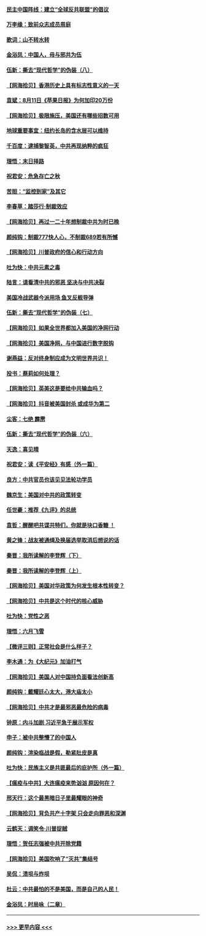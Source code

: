 #### [民主中国阵线：建立“全球反共联盟”的倡议](../pages/nsc993/n12324177.md?t=08131002) 
#### [万李缘：致前众志成员周庭](../pages/nsc993/n12324635.md?t=08131002) 
#### [歌词：山不转水转](../pages/nsc993/n12324599.md?t=08131002) 
#### [金浴凤：中国人，毋与邪共为伍](../pages/nsc993/n12324257.md?t=08131002) 
#### [伍新：撕去“现代哲学”的伪装（八）](../pages/nsc993/n12324188.md?t=08131002) 
#### [【网海拾贝】香港历史上具有标志性意义的一天](../pages/nsc993/n12324021.md?t=08131002) 
#### [袁斌：8月11日《苹果日报》为何加印20万份](../pages/nsc993/n12323955.md?t=08131002) 
#### [【网海拾贝】极限施压，美国还有哪些招数可用](../pages/nsc993/n12322512.md?t=08131002) 
#### [地球重要事宜：纽约长岛的含水层可以维持](../pages/nsc993/n12321844.md?t=08131002) 
#### [千百度：逮捕黎智英，中共再现纳粹的疯狂](../pages/nsc993/n12321777.md?t=08131002) 
#### [理悟：末日择路](../pages/nsc993/n12320812.md?t=08131002) 
#### [祝君安：危急存亡之秋](../pages/nsc993/n12320795.md?t=08131002) 
#### [苦胆：“监控到家”及其它](../pages/nsc993/n12320751.md?t=08131002) 
#### [李春草：踏莎行·制裁效应](../pages/nsc993/n12318290.md?t=08131002) 
#### [【网海拾贝】再过一二十年想制裁中共为时已晚](../pages/nsc993/n12318195.md?t=08131002) 
#### [颜纯钩：制裁777快人心，不制裁689若有所憾](../pages/nsc993/n12316912.md?t=08131002) 
#### [【网海拾贝】川普政府的信心和行动方向](../pages/nsc993/n12316673.md?t=08131002) 
#### [吐为快：中共元素之毒](../pages/nsc993/n12316547.md?t=08131002) 
#### [陆言：请看清中共的邪恶 坚决与中共决裂](../pages/nsc993/n12315784.md?t=08131002) 
#### [美国冷战武器今派用场 鱼叉反舰导弹](../pages/nsc993/n12316258.md?t=08131002) 
#### [伍新：撕去“现代哲学”的伪装（七）](../pages/nsc993/n12315846.md?t=08131002) 
#### [【网海拾贝】如果全世界都加入美国的净网行动](../pages/nsc993/n12315588.md?t=08131002) 
#### [【网海拾贝】美国净网，与中国进行数字脱钩](../pages/nsc993/n12312813.md?t=08131002) 
#### [谢燕益：反对终身制应成为文明世界共识！](../pages/nsc993/n12310465.md?t=08131002) 
#### [投书：蔡莉如何处理？](../pages/nsc993/n12310224.md?t=08131002) 
#### [【网海拾贝】英美这是要给中共输血吗？](../pages/nsc993/n12307646.md?t=08131002) 
#### [【网海拾贝】抖音被美国封杀 或成华为第二](../pages/nsc993/n12305277.md?t=08131002) 
#### [尘客：七绝 霹雳](../pages/nsc993/n12304053.md?t=08131002) 
#### [伍新：撕去“现代哲学”的伪装（六）](../pages/nsc993/n12303243.md?t=08131002) 
#### [天逸：喜见晴](../pages/nsc993/n12303226.md?t=08131002) 
#### [祝君安：读《平安经》有感（外一篇）](../pages/nsc993/n12303170.md?t=08131002) 
#### [良方：中共官员也该见见法轮功学员](../pages/nsc993/n12302985.md?t=08131002) 
#### [魏京生：美国对中共的政策转变](../pages/nsc993/n12302929.md?t=08131002) 
#### [任世豪：推荐《九评》的总统](../pages/nsc993/n12302838.md?t=08131002) 
#### [袁哲：醒醒吧共谍共特们，你就是块口香糖 ！](../pages/nsc993/n12302678.md?t=08131002) 
#### [黄之锋：战友被通缉及换届选举取消后想说的话](../pages/nsc993/n12302681.md?t=08131002) 
#### [秦晋：我所读解的李登辉（下）](../pages/nsc993/n12302171.md?t=08131002) 
#### [秦晋：我所读解的李登辉（上）](../pages/nsc993/n12301979.md?t=08131002) 
#### [【网海拾贝】美国对华政策为何发生根本性转变？](../pages/nsc993/n12302091.md?t=08131002) 
#### [【网海拾贝】中共是这个时代的核心威胁](../pages/nsc993/n12300541.md?t=08131002) 
#### [吐为快：党性之恶](../pages/nsc993/n12300263.md?t=08131002) 
#### [理悟：六月飞雪](../pages/nsc993/n12300243.md?t=08131002) 
#### [【微评三则】正常社会是什么样子？](../pages/nsc993/n12300228.md?t=08131002) 
#### [李木通：为《大纪元》加油打气](../pages/nsc993/n12280363.md?t=08131002) 
#### [【网海拾贝】美国人对中国持负面看法创新高](../pages/nsc993/n12298720.md?t=08131002) 
#### [颜纯钩：戴耀廷心太大，港大庙太小](../pages/nsc993/n12297682.md?t=08131002) 
#### [【网海拾贝】中共才是最邪恶最危险的病毒](../pages/nsc993/n12296470.md?t=08131002) 
#### [钟原：内斗加剧 习近平急于展示军权](../pages/nsc993/n12292544.md?t=08131002) 
#### [申子：被中共整懵了的中国人](../pages/nsc993/n12291389.md?t=08131002) 
#### [颜纯钩：渲染临战是假，勒紧肚皮是真](../pages/nsc993/n12290945.md?t=08131002) 
#### [吐为快：民族主义是共匪最后的庇护所（外一篇）](../pages/nsc993/n12290887.md?t=08131002) 
#### [【瘟疫与中共】大连瘟疫来势汹汹 原因何在？](../pages/nsc993/n12287474.md?t=08131002) 
#### [邢天行：这个最黑暗日子里最耀眼的神奇](../pages/nsc993/n12289882.md?t=08131002) 
#### [【网海拾贝】背负共产十字架 只会走向罪恶和深渊](../pages/nsc993/n12288290.md?t=08131002) 
#### [云鹤天：调笑令·川普捉贼](../pages/nsc993/n12285672.md?t=08131002) 
#### [理悟：贺任志强被中共开除党籍](../pages/nsc993/n12285597.md?t=08131002) 
#### [【网海拾贝】美国吹响了“灭共”集结号](../pages/nsc993/n12284522.md?t=08131002) 
#### [吴侃：溃坝与炸坝](../pages/nsc993/n12283593.md?t=08131002) 
#### [杜云：中共最怕的不是美国，而是自己的人民！](../pages/nsc993/n12282935.md?t=08131002) 
#### [金浴凤：时局咏（二章）](../pages/nsc993/n12282923.md?t=08131002) 

----
#### [ >>> 更早内容 <<< ](../indexes/nsc993-earlier.md)
